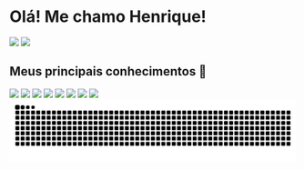 <h1>
  Olá! Me chamo Henrique!
</h1>

<div>
  <img height="180em" src="https://github-readme-stats.vercel.app/api?username=henriquejm98&locale=pt-BR&show_icons=true&theme=dark">
  <img height="180em" src="https://github-readme-stats.vercel.app/api/top-langs?username=henriquejm98&locale=pt-BR&layout=compact&lang_count=16&theme=dark">
</div>

<h2>Meus principais conhecimentos 📝</h2>
<div>
  <img src="https://img.shields.io/badge/angular-%23DD0031.svg?style=for-the-badge&logo=angular&logoColor=white">
  <img src="https://img.shields.io/badge/typescript-%23007ACC.svg?style=for-the-badge&logo=typescript&logoColor=white">
  <img src="https://img.shields.io/badge/spring-%236DB33F.svg?style=for-the-badge&logo=spring&logoColor=white">
  <img src="https://img.shields.io/badge/docker-%230db7ed.svg?style=for-the-badge&logo=docker&logoColor=white">
  <img src="https://img.shields.io/badge/node.js-6DA55F?style=for-the-badge&logo=node.js&logoColor=white">
  <img src="https://img.shields.io/badge/mysql-4479A1.svg?style=for-the-badge&logo=mysql&logoColor=white">
  <img src="https://img.shields.io/badge/postgres-%23316192.svg?style=for-the-badge&logo=postgresql&logoColor=white">
  <img src="https://img.shields.io/badge/kotlin-%237F52FF.svg?style=for-the-badge&logo=kotlin&logoColor=white">
</div>

<picture>
  <source media="(prefers-color-scheme: dark)" srcset="https://raw.githubusercontent.com/henriquejm98/henriquejm98/output/github-contribution-grid-snake-dark.svg">
  <source media="(prefers-color-scheme: light)" srcset="https://raw.githubusercontent.com/henriquejm98/henriquejm98/output/github-contribution-grid-snake.svg">
  <img alt="github contribution grid snake animation" src="https://raw.githubusercontent.com/henriquejm98/henriquejm98/output/github-contribution-grid-snake.svg">
</picture>
